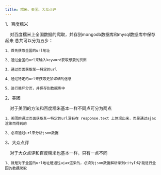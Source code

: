 ```yaml
---
title: 糯米、美团、大众点评
---
```

1、百度糯米

 &#160;&#160;&#160;&#160;对百度糯米上全国数据的爬取，并存到mongodb数据库和mysql数据库中保存起来
总共可以分为五步：

	1、首先获取全国的url地址
	
	2、通过全国的url来输入keyword获取想要的页面

	3、通过页面获取某一特定的url

	4、通过特定的url来获取更加详细的信息

	5、进行循环分页，并保存到数据库中

2、美团

&#160;&#160;&#160;&#160;对于美团的方法和百度糯米基本一样不同点可分为两点

	1、美团的通过页面获取某一特定的url没有在 response.text 上体现出来，而是通过ajax渲染而得到的
	
	2、必须通过url来分析json数据

3、大众点评

&#160;&#160;&#160;&#160;对于大众点评和百度糯米也基本一样，只有一点不同

	1、就是对于全国的url地址是通过ajax渲染的，必须对json数据解析拿到cityId才能进行全国的数据爬取

